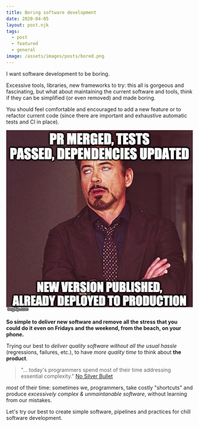 ```yaml
---
title: Boring software development
date: 2020-04-05
layout: post.njk
tags:
  - post
  - featured
  - general
image: /assets/images/posts/bored.png
---
```


I want software development to be boring.

Excessive tools, libraries, new frameworks to try: this all is gorgeous and fascinating, but what about maintaining the current software and tools, think if they can be simplified (or even removed) and made boring.

You should feel comfortable and encouraged to add a new feature or to refactor current code (since there are important and exhaustive automatic tests and CI in place).

[![boring-pipeline.jpg](/assets/images/posts/boring-pipeline.jpg)](https://imgflip.com/i/3vhc0a)

**So simple to deliver new software and remove all the stress that you could do it even on Fridays and the weekend, from the beach, on your phone.**

Trying our best to *deliver quality software without all the usual hassle* (regressions, failures, etc.),
to have *more quality time* to think about **the product**.

> "... today's programmers spend most of their time addressing essential complexity."
> [No Silver Bullet](https://en.wikipedia.org/wiki/No_Silver_Bullet)

*most* of their time: sometimes we, programmers, take costly "shortcuts" and produce *excessively complex & unmaintanable software*, without learning from our mistakes.

Let's try our best to create simple software, pipelines and practices for chill software development.
